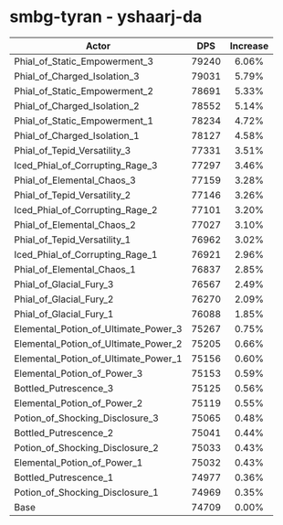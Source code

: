 # smbg-tyran - yshaarj-da
| Actor | DPS | Increase |
|---|:---:|:---:|
|Phial_of_Static_Empowerment_3|79240|6.06%|
|Phial_of_Charged_Isolation_3|79031|5.79%|
|Phial_of_Static_Empowerment_2|78691|5.33%|
|Phial_of_Charged_Isolation_2|78552|5.14%|
|Phial_of_Static_Empowerment_1|78234|4.72%|
|Phial_of_Charged_Isolation_1|78127|4.58%|
|Phial_of_Tepid_Versatility_3|77331|3.51%|
|Iced_Phial_of_Corrupting_Rage_3|77297|3.46%|
|Phial_of_Elemental_Chaos_3|77159|3.28%|
|Phial_of_Tepid_Versatility_2|77146|3.26%|
|Iced_Phial_of_Corrupting_Rage_2|77101|3.20%|
|Phial_of_Elemental_Chaos_2|77027|3.10%|
|Phial_of_Tepid_Versatility_1|76962|3.02%|
|Iced_Phial_of_Corrupting_Rage_1|76921|2.96%|
|Phial_of_Elemental_Chaos_1|76837|2.85%|
|Phial_of_Glacial_Fury_3|76567|2.49%|
|Phial_of_Glacial_Fury_2|76270|2.09%|
|Phial_of_Glacial_Fury_1|76088|1.85%|
|Elemental_Potion_of_Ultimate_Power_3|75267|0.75%|
|Elemental_Potion_of_Ultimate_Power_2|75205|0.66%|
|Elemental_Potion_of_Ultimate_Power_1|75156|0.60%|
|Elemental_Potion_of_Power_3|75153|0.59%|
|Bottled_Putrescence_3|75125|0.56%|
|Elemental_Potion_of_Power_2|75119|0.55%|
|Potion_of_Shocking_Disclosure_3|75065|0.48%|
|Bottled_Putrescence_2|75041|0.44%|
|Potion_of_Shocking_Disclosure_2|75033|0.43%|
|Elemental_Potion_of_Power_1|75032|0.43%|
|Bottled_Putrescence_1|74977|0.36%|
|Potion_of_Shocking_Disclosure_1|74969|0.35%|
|Base|74709|0.00%|
